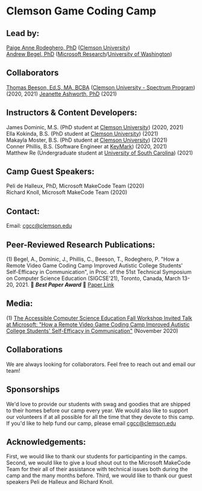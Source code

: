 
# Clemson Game Coding Camp

## Lead by:
[Paige Anne Rodeghero, PhD](paigerodeghero.com) ([Clemson University](http://www.clemson.edu/))    
[Andrew Begel, PhD](https://andrewbegel.com/) ([Microsoft Research](http://www.clemson.edu/)/[University of Washington](http://www.washington.edu/))   

## Collaborators 
[Thomas Beeson, Ed.S, MA, BCBA](https://www.clemson.edu/academics/studentaccess/contact-us.html) ([Clemson University - Spectrum Program](https://www.clemson.edu/academics/studentaccess/autism-transition.html)) (2020, 2021)
[Jeanette Ashworth, PhD](https://www.jeanetteashworth.com/) (2021)

## Instructors & Content Developers:
James Dominic, M.S. (PhD student at [Clemson University](http://www.clemson.edu/)) (2020, 2021)  
Ella Kokinda, B.S. (PhD student at [Clemson University](http://www.clemson.edu/)) (2021)   
Makayla Moster, B.S. (PhD student at [Clemson University](http://www.clemson.edu/)) (2021)  
Conner Phillis, B.S. (Software Engineer at [KeyMark](https://www.keymarkinc.com/)) (2020, 2021)  
Matthew Re (Undergraduate student at [University of South Carolina](https://sc.edu/)) (2021) 

## Camp Guest Speakers:
Peli de Halleux, PhD, Microsoft MakeCode Team (2020)   
Richard Knoll, Microsoft MakeCode Team (2020)

## Contact:
Email: cgcc@clemson.edu

## Peer-Reviewed Research Publications:
(1) Begel, A., Dominic, J., Phillis, C., Beeson, T., Rodeghero, P. "How a Remote Video Game Coding Camp Improved Autistic College Students' Self-Efficacy in Communication", in Proc. of the 51st Technical Symposium on Computer Science Education (SIGCSE'21), Toronto, Canada, March 13-20, 2021. :tada: **_Best Paper Award_** :tada: [Paper Link](https://www.microsoft.com/en-us/research/publication/how-a-remote-video-game-coding-camp-improved-autistic-college-students-self-efficacy-in-communication/) 

## Media:
(1) [The Accessible Computer Science Education Fall Workshop Invited Talk at Microsoft: "How a Remote Video Game Coding Camp Improved Autistic College Students' Self-Efficacy in Communication"](https://www.microsoft.com/en-us/research/video/how-a-remote-video-game-coding-camp-improved-autistic-college-students-self-efficacy-in-communication/) (November 2020)

## Collaborations
We are always looking for collaborators. Feel free to reach out and email our team!

## Sponsorships
We'd love to provide our students with swag and goodies that are shipped to their homes before our camp every year.  We would also like to support our volunteers if at all possible for all the time that they devote to this camp.  If you'd like to help fund our camp, please email cgcc@clemson.edu

## Acknowledgements:
First, we would like to thank our students for participanting in the camps.  Second, we would like to give a loud shout out to the Microsoft MakeCode Team for their all of their assistance with technical issues both during the camp and the many months before. Third, we would like to thank our guest speakers Peli de Halleux and Richard Knoll.



